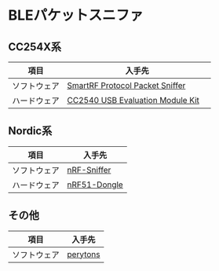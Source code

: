 # BLEパケットスニファ

## CC254X系

| 項目 | 入手先 |
| -- | -- |
| ソフトウェア |[SmartRF Protocol Packet Sniffer](http://www.ti.com/tool/packet-sniffer) |
| ハードウェア |[CC2540 USB Evaluation Module Kit](http://www.ti.com/tool/cc2540emk-usb)　|


## Nordic系

| 項目 | 入手先 |
| -- | -- |
|ソフトウェア|[nRF-Sniffer](https://www.nordicsemi.com/eng/nordic/download_resource/31920/14/36976838)|
|ハードウェア|[nRF51-Dongle](https://www.nordicsemi.com/eng/Products/nRF51-Dongle)|

## その他

| 項目 | 入手先 |
| -- | -- |
|ソフトウェア|[perytons](http://www.perytons.com/bluetooth/products#TextTop)|
